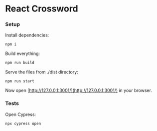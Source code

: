 # React Crossword

### Setup
Install dependencies:
```
npm i
```

Build everything:
```
npm run build
```

Serve the files from ./dist directory:
```
npm run start
```

Now open [http://127.0.0.1:3001/](http://127.0.0.1:3001/) in your browser.

### Tests
Open Cypress:
```
npx cypress open
```

